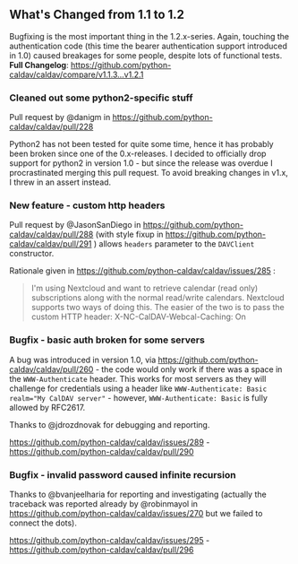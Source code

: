 ## What's Changed from 1.1 to 1.2

Bugfixing is the most important thing in the 1.2.x-series.  Again, touching the authentication code (this time the bearer authentication support introduced in 1.0) caused breakages for some people, despite lots of functional tests.
**Full Changelog**: https://github.com/python-caldav/caldav/compare/v1.1.3...v1.2.1

### Cleaned out some python2-specific stuff

Pull request by @danigm in https://github.com/python-caldav/caldav/pull/228

Python2 has not been tested for quite some time, hence it has probably been broken since one of the 0.x-releases.  I decided to officially drop support for python2 in version 1.0 - but since the release was overdue I procrastinated merging this pull request.  To avoid breaking changes in v1.x, I threw in an assert instead.

### New feature - custom http headers

Pull request by @JasonSanDiego in https://github.com/python-caldav/caldav/pull/288 (with style fixup in https://github.com/python-caldav/caldav/pull/291 ) allows `headers` parameter to the `DAVClient` constructor.

Rationale given in https://github.com/python-caldav/caldav/issues/285 :

> I'm using Nextcloud and want to retrieve calendar (read only) subscriptions along with the normal read/write calendars. Nextcloud supports two ways of doing this. The easier of the two is to pass the custom HTTP header: X-NC-CalDAV-Webcal-Caching: On

### Bugfix - basic auth broken for some servers

A bug was introduced in version 1.0, via https://github.com/python-caldav/caldav/pull/260 - the code would only work if there was a space in the `WWW-Authenticate` header.  This works for most servers as they will challenge for credentials using a header like `WWW-Authenticate: Basic realm="My CalDAV server"` - however, `WWW-Authenticate: Basic` is fully allowed by RFC2617.

Thanks to @jdrozdnovak for debugging and reporting.

https://github.com/python-caldav/caldav/issues/289 - https://github.com/python-caldav/caldav/pull/290

### Bugfix - invalid password caused infinite recursion

Thanks to @bvanjeelharia for reporting and investigating (actually the traceback was reported already by @robinmayol in https://github.com/python-caldav/caldav/issues/270 but we failed to connect the dots).

https://github.com/python-caldav/caldav/issues/295 - https://github.com/python-caldav/caldav/pull/296
